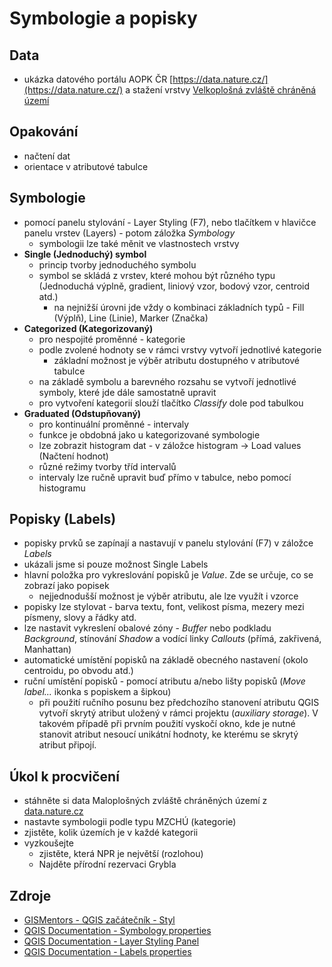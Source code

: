 # Symbologie a popisky 

## Data
- ukázka datového portálu AOPK ČR [https://data.nature.cz/](https://data.nature.cz/) a stažení vrstvy [Velkoplošná zvláště chráněná území](https://data.nature.cz/ds/3)

## Opakování
- načtení dat
- orientace v atributové tabulce

## Symbologie
- pomocí panelu stylování - Layer Styling (F7), nebo tlačítkem v hlavičce panelu vrstev (Layers) - potom záložka *Symbology*
    - symbologii lze také měnit ve vlastnostech vrstvy
- **Single (Jednoduchý) symbol**
    - princip tvorby jednoduchého symbolu
    - symbol se skládá z vrstev, které mohou být různého typu (Jednoduchá výplně, gradient, liniový vzor, bodový vzor, centroid atd.)
      - na nejnižší úrovni jde vždy o kombinaci základních typů - Fill (Výplň), Line (Linie), Marker (Značka)
- **Categorized (Kategorizovaný)**
    - pro nespojité proměnné - kategorie
    - podle zvolené hodnoty se v rámci vrstvy vytvoří jednotlivé kategorie
        - základní možnost je výběr atributu dostupného v atributové tabulce
    - na základě symbolu a barevného rozsahu se vytvoří jednotlivé symboly, které jde dále samostatně upravit
    - pro vytvoření kategorií slouží tlačítko *Classify* dole pod tabulkou
- **Graduated (Odstupňovaný)**
    - pro kontinuální proměnné - intervaly
    - funkce je obdobná jako u kategorizované symbologie
    - lze zobrazit histogram dat - v záložce histogram -> Load values (Načtení hodnot)
    - různé režimy tvorby tříd intervalů
    - intervaly lze ručně upravit buď přímo v tabulce, nebo pomocí histogramu

## Popisky (Labels)

- popisky prvků se zapínají a nastavují v panelu stylování (F7) v záložce *Labels*
- ukázali jsme si pouze možnost Single Labels
- hlavní položka pro vykreslování popisků je *Value*. Zde se určuje, co se zobrazí jako popisek
    - nejjednodušší možnost je výběr atributu, ale lze využít i vzorce
- popisky lze stylovat - barva textu, font, velikost písma, mezery mezi písmeny, slovy a řádky atd.
- lze nastavit vykreslení obalové zóny - *Buffer* nebo podkladu *Background*, stínování *Shadow* a vodící linky *Callouts* (přímá, zakřivená, Manhattan)
- automatické umístění popisků na základě obecného nastavení (okolo centroidu, po obvodu atd.)
- ruční umístění popisků - pomocí atributu a/nebo lišty popisků (*Move label...* ikonka s popiskem a šipkou)
    - při použití ručního posunu bez předchozího stanovení atributu QGIS vytvoří skrytý atribut uložený v rámci projektu (*auxiliary storage*). V takovém případě při prvním použití vyskočí okno, kde je nutné stanovit atribut nesoucí unikátní hodnoty, ke kterému se skrytý atribut připojí.

## Úkol k procvičení

- stáhněte si data Maloplošných zvláště chráněných území z [data.nature.cz](https://data.nature.cz/)
- nastavte symbologii podle typu MZCHÚ (kategorie)
- zjistěte, kolik územích je v každé kategorii
- vyzkoušejte
    - zjistěte, která NPR je největší (rozlohou)
    - Najděte přírodní rezervaci Grybla


## Zdroje
- [GISMentors - QGIS začátečník - Styl](https://gismentors.github.io/qgis-zacatecnik/vektorova_data/vektor_data_prace.html#styl)
- [QGIS Documentation - Symbology properties](https://docs.qgis.org/3.40/en/docs/user_manual/working_with_vector/vector_properties.html#symbology-properties)
- [QGIS Documentation - Layer Styling Panel](https://docs.qgis.org/3.40/en/docs/user_manual/introduction/general_tools.html#layer-styling-panel)
- [QGIS Documentation - Labels properties](https://docs.qgis.org/3.40/en/docs/user_manual/working_with_vector/vector_properties.html#labels-properties)